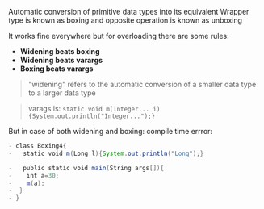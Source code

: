 Automatic conversion of primitive data types into its equivalent Wrapper type is known as boxing and opposite operation is known as unboxing

It works fine everywhere but for overloading there are some rules:
- **Widening beats boxing**
- **Widening beats varargs**
- **Boxing beats varargs**

> "widening" refers to the automatic conversion of a smaller data type to a larger data type

> varags is: `static void m(Integer... i){System.out.println("Integer...");}`

But in case of both widening and boxing: compile time errror:
```java
- class Boxing4{  
-   static void m(Long l){System.out.println("Long");}  

-   public static void main(String args[]){  
-    int a=30;  
-    m(a);  
-  }   
- }
```



